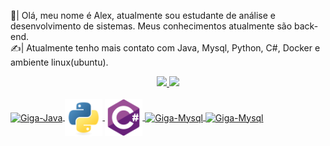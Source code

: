 👋| Olá, meu nome é Alex, atualmente sou estudante de análise e desenvolvimento de sistemas. Meus conhecimentos atualmente são back-end.                                                        
✍️| Atualmente tenho mais contato com Java, Mysql, Python, C#, Docker e ambiente linux(ubuntu).

<div align="center">
  <a href="https://github.com/alexferreiraofc">
  <img height="180em" src="https://github-readme-stats.vercel.app/api?username=alexferreiraofc&show_icons=true&theme=dracula&include_all_commits=true&count_private=true"/>
  <img height="180em" src="https://github-readme-stats.vercel.app/api/top-langs/?username=alexferreiraofc&layout=compact&langs_count=7&theme=dracula"/>
</div>
<div style="display: inline_block"><br>
  <img align="center" alt="Giga-Java" height="60" width="60" src="https://cdn.jsdelivr.net/gh/devicons/devicon/icons/java/java-original-wordmark.svg">
  <img align="center" alt="Giga-Python" height="60" width="60" src="https://raw.githubusercontent.com/devicons/devicon/master/icons/python/python-original.svg">
  <img align="center" alt="Giga-Csharp" height="60" width="60" src="https://raw.githubusercontent.com/devicons/devicon/master/icons/csharp/csharp-original.svg">
  <img align="center" alt="Giga-Mysql" height="60" width="60" src="https://cdn.jsdelivr.net/gh/devicons/devicon/icons/mysql/mysql-original-wordmark.svg">
  <img align="center" alt="Giga-Mysql" height="60" width="60" src="https://cdn.jsdelivr.net/gh/devicons/devicon/icons/docker/docker-original.svg">
</div>
